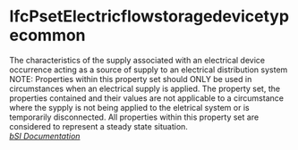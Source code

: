 IfcPsetElectricflowstoragedevicetypecommon
==========================================
The characteristics of the supply associated with an electrical device
occurrence acting as a source of supply to an electrical distribution system
NOTE: Properties within this property set should ONLY be used in circumstances
when an electrical supply is applied. The property set, the properties
contained and their values are not applicable to a circumstance where the
sypply is not being applied to the eletrical system or is temporarily
disconnected. All properties within this property set are considered to
represent a steady state situation.  
[ _bSI
Documentation_](https://standards.buildingsmart.org/IFC/DEV/IFC4_2/FINAL/HTML/schema/ifcelectricaldomain/pset/pset_electricflowstoragedevicetypecommon.htm)


